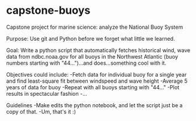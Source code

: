 # capstone-buoys
Capstone project for marine science: analyze the National Buoy System

Purpose: Use git and Python before we forget what little we learned.

Goal: Write a python script that automatically fetches historical wind, wave data from ndbc.noaa.gov for all buoys in the Northwest Atlantic (buoy numbers starting with "44...")...and does...something cool with it.

Objectives could include:
-Fetch data for individual buoy for a single year and find least-square fit between windspeed and wave height
-Average 5 years of data for buoy
-Repeat with all buoys starting with "44..."
-Plot results in spectacular fashion
-...

Guidelines
-Make edits the python notebook, and let the script just be a copy of that.
-Um, that's it :)
